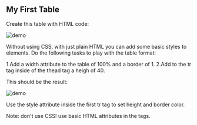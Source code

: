 ## My First Table

Create this table with HTML code:

![demo](http://i.imgur.com/jeaIWYJ.png)

Without using CSS, with just plain HTML you can add some basic styles to elements.
Do the following tasks to play with the table format:

1.Add a width attribute to the table of 100% and a border of 1.
2.Add to the tr tag inside of the thead tag a heigh of 40.

This should be the result:

![demo](http://i.imgur.com/y02Cpvs.png)

Use the style attribute inside the first tr tag to set height and border color.

Note: don't use CSS! use basic HTML attributes in the tags.